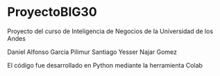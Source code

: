 # ProyectoBIG30

Proyecto del curso de Inteligencia de Negocios de la Universidad de los Andes

Daniel Alfonso Garcia Pilimur
Santiago Yesser Najar Gomez

El código fue desarrollado en Python mediante la herramienta Colab

